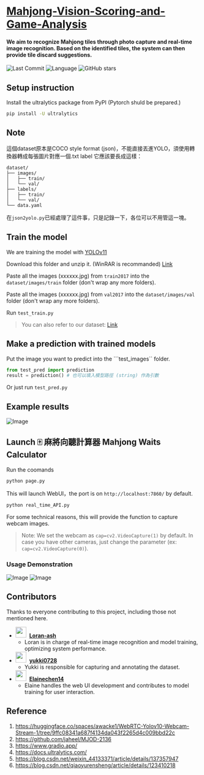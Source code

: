 # [Mahjong-Vision-Scoring-and-Game-Analysis](https://github.com/Loran-ash/Mahjong-Vision-Scoring-and-Game-Analysis)

#### We aim to recognize Mahjong tiles through photo capture and real-time image recognition. Based on the identified tiles, the system can then provide tile discard suggestions.

![Last Commit](https://img.shields.io/github/last-commit/Loran-ash/Mahjong-Vision-Scoring-and-Game-Analysis)
![Language](https://img.shields.io/github/languages/top/Loran-ash/Mahjong-Vision-Scoring-and-Game-Analysis)
![GitHub stars](https://img.shields.io/github/stars/Loran-ash/Mahjong-Vision-Scoring-and-Game-Analysis)



## Setup instruction
Install the ultralytics package from PyPI (Pytorch shuld be prepared.)
```sh
pip install -U ultralytics
```

## Note
這個dataset原本是COCO style format (json)，不能直接丟進YOLO，須使用轉換器轉成每張圖片對應一個.txt label
它應該要長成這樣：
```
dataset/
├── images/
│   ├── train/
│   └── val/
├── labels/
│   ├── train/
│   └── val/
└── data.yaml
```
在```json2yolo.py```已經處理了這件事，只是記錄一下，各位可以不用管這一塊。


## Train the model
We are training the model with [YOLOv11](https://docs.ultralytics.com/)

Download this folder and unzip it. (WinRAR is recommanded)
[Link](https://drive.google.com/file/d/1zmgVjSa2nh4hwUGe5Pv9Msf3DVUH5B7M/view?usp=drive_link)

Paste all the images (xxxxxx.jpg) from ``train2017`` into the ``dataset/images/train`` folder (don't wrap any more folders).

Paste all the images (xxxxxx.jpg) from ``val2017`` into the ``dataset/images/val`` folder (don't wrap any more folders).

Run ```test_train.py```

>You can also refer to our dataset: [Link](https://drive.google.com/drive/folders/1tJOyyNNLBpiCzEqrtbJePKiDOmigqr1a?usp=sharing)


## Make a prediction with trained models

Put the image you want to predict into the ```test_images`` folder.

```python
from test_pred import prediction
result = prediction() # 也可以填入模型路徑 (string) 作為引數
```

Or just run ```test_pred.py```

## Example results

![Image](https://github.com/user-attachments/assets/81807b03-ea41-4759-ba3f-f03b5722454d)

## Launch 🀄️ 麻將向聽計算器 Mahjong Waits Calculator

Run the coomands
```bash
python page.py
```
This will launch WebUI，the port is on ```http://localhost:7860/``` by default.


```bash
python real_time_API.py
```
For some technical reasons, this will provide the function to capture webcam images.

>Note: We set the webcam as ```cap=cv2.VideoCapture(1)``` by default. In case you have other cameras, just change the parameter (ex: ```cap=cv2.VideoCapture(0)```).

### Usage Demonstration

![Image](https://github.com/user-attachments/assets/8c540ffa-77ad-46b2-9990-546ccc54c076)
![Image](https://github.com/user-attachments/assets/61b1e934-8202-4d2f-9c69-8a1cd65cd070)

## Contributors

Thanks to everyone contributing to this project, including those not mentioned here.

<ul>
  <li>
    <img src='https://avatars.githubusercontent.com/u/131962510?v=4' height='28' width='28'></img>&nbsp;&nbsp;<strong><a href='https://github.com/Loran-ash'>Loran-ash</a></strong>
    <ul>
      <li>Loran is in charge of real-time image recognition and model training, optimizing system performance.</li>
    </ul>
  </li>
  <li>
    <img src='https://avatars.githubusercontent.com/u/150805993?v=4' height='28' width='28'></img>&nbsp;&nbsp;<strong><a href='https://github.com/yukki0728'>yukki0728</a></strong>
    <ul>
      <li>Yukki is responsible for capturing and annotating the dataset.</li>
    </ul>
  </li>
  <li>
    <img src='https://avatars.githubusercontent.com/u/190680637?v=4' height='28' width='28'></img>&nbsp;&nbsp;<strong><a href='https://github.com/Elainechen14'>Elainechen14</a></strong>
    <ul>
      <li>Elaine handles the web UI development and contributes to model training for user interaction.</li>
    </ul>
  </li>
</ul>

## Reference

1. https://huggingface.co/spaces/awacke1/WebRTC-Yolov10-Webcam-Stream-1/tree/9ffc08341a687f4134da043f2265d4c009bbd22c
2. https://github.com/jaheel/MJOD-2136
3. https://www.gradio.app/
4. https://docs.ultralytics.com/
5. https://blog.csdn.net/weixin_44133371/article/details/137357947
6. https://blog.csdn.net/qiaoyurensheng/article/details/123410218






